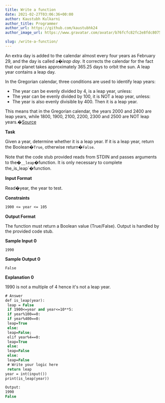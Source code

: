 ```yaml
---
title: Write a function
date: 2021-02-27T03:06:36+00:00
author: Kaustubh Kulkarni
author_title: Programmer
author_url: https://github.com/kaustubhk24
author_image_url: https://www.gravatar.com/avatar/b76fcfc82fc2e8fdc8075636f1735f61?s=200

slug: /write-a-function/
---
```

An extra day is added to the calendar almost every four years as February 29, and the day is called a�_leap day_. It corrects the calendar for the fact that our planet takes approximately 365.25 days to orbit the sun. A leap year contains a leap day.

In the Gregorian calendar, three conditions are used to identify leap years:

 * The year can be evenly divided by 4, is a leap year, unless:
 * The year can be evenly divided by 100, it is NOT a leap year, unless:
 * The year is also evenly divisible by 400. Then it is a leap year.

This means that in the Gregorian calendar, the years 2000 and 2400 are leap years, while 1800, 1900, 2100, 2200, 2300 and 2500 are NOT leap years.�[Source](https://www.timeanddate.com/date/leapyear.html)

**Task**

Given a year, determine whether it is a leap year. If it is a leap year, return the Boolean�`True`, otherwise return�`False`.

Note that the code stub provided reads from STDIN and passes arguments to the�`__leap`�function. It is only necessary to complete the_is_leap`�function.

**Input Format**

Read�year, the year to test.

**Constraints**

```vb title="file.vb"
1900 <= year <= 105
```

**Output Format**

The function must return a Boolean value (True/False). Output is handled by the provided code stub.

**Sample Input 0**


```
1990

```


**Sample Output 0**


```
False

```


**Explanation 0**

1990 is not a multiple of 4 hence it's not a leap year.



```vb title="file.vb"
# Answer
def is_leap(year):
 leap = False
 if 1900<=year and year<=10**5:
 if year%100==0:
 if year%400==0:
 leap=True
 else:
 leap=False;
 elif year%4==0:
 leap=True
 else:
 leap=False
 else:
 leap=False
 # Write your logic here
 return leap
year = int(input())
print(is_leap(year))
```

```vb title="file.vb"
Output:
1990
False
```